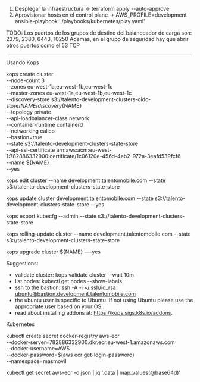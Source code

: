 1. Desplegar la infraestructura -> terraform apply --auto-approve 
2. Aprovisionar hosts en el control plane -> AWS_PROFILE=development ansible-playbook './playbooks/kubernetes/play.yaml'

TODO: Los puertos de los grupos de destino del balanceador de carga son: 2379, 2380, 6443, 10250
Ademas, en el grupo de seguridad hay que abrir otros puertos como el 53 TCP


----------

Usando Kops

kops create cluster \
    --node-count 3 \
    --zones eu-west-1a,eu-west-1b,eu-west-1c \
    --master-zones eu-west-1a,eu-west-1b,eu-west-1c \
    --discovery-store s3://talento-development-clusters-oidc-store/${NAME}/discovery${NAME} \
    --topology private \
    --api-loadbalancer-class network \
    --container-runtime containerd \
    --networking calico \
    --bastion=true \
    --state s3://talento-development-clusters-state-store \
    --api-ssl-certificate arn:aws:acm:eu-west-1:782886332900:certificate/1c06120e-456d-4eb2-972a-3eafd539fcf6 \
    --name ${NAME} \
    --yes

 kops edit cluster --name development.talentomobile.com --state s3://talento-development-clusters-state-store

 kops update cluster development.talentomobile.com --state s3://talento-development-clusters-state-store --yes

 kops export kubecfg --admin --state s3://talento-development-clusters-state-store

 kops rolling-update cluster --name development.talentomobile.com --state s3://talento-development-clusters-state-store

 kops upgrade cluster ${NAME} —-yes

 Suggestions:
 * validate cluster: kops validate cluster --wait 10m
 * list nodes: kubectl get nodes --show-labels
 * ssh to the bastion: ssh -A -i ~/.ssh/id_rsa ubuntu@bastion.development.talentomobile.com
 * the ubuntu user is specific to Ubuntu. If not using Ubuntu please use the appropriate user based on your OS.
 * read about installing addons at: https://kops.sigs.k8s.io/addons.


 Kubernetes

 kubectl create secret docker-registry aws-ecr \
  --docker-server=782886332900.dkr.ecr.eu-west-1.amazonaws.com \
  --docker-username=AWS \
  --docker-password=$(aws ecr get-login-password) \
  --namespace=masmovil

kubectl get secret aws-ecr -o json | jq '.data | map_values(@base64d)'